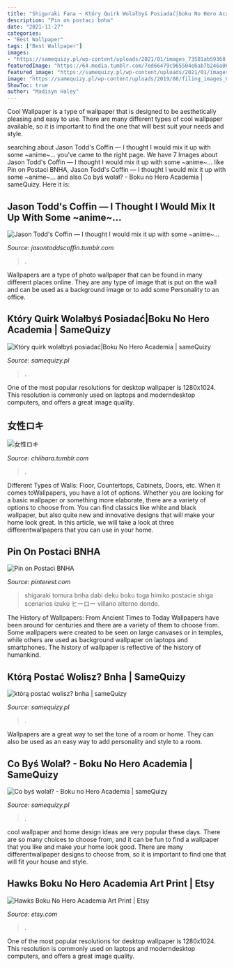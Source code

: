 ```yaml
---
title: "Shigaraki Fana ~ Który Quirk Wolałbyś Posiadać|boku No Hero Academia"
description: "Pin on postaci bnha"
date: "2021-11-27"
categories:
- "Best Wallpaper"
tags: ["Best Wallpaper"]
images:
- "https://samequizy.pl/wp-content/uploads/2021/01/images_73501ab59368.jpg"
featuredImage: "https://64.media.tumblr.com/7ed66479c965504e6ab7b246a06096a4/2ab0fbcbfd760d73-5d/s1280x1920/17fa91cb052e71b5d77a86d728ed4fbb500e945d.png"
featured_image: "https://samequizy.pl/wp-content/uploads/2021/01/images_73501ab59368.jpg"
image: "https://samequizy.pl/wp-content/uploads/2019/08/filing_images_818610d4e525.jpg"
ShowToc: true
author: "Madisyn Haley"
---
```



Cool Wallpaper is a type of wallpaper that is designed to be aesthetically pleasing and easy to use. There are many different types of cool wallpaper available, so it is important to find the one that will best suit your needs and style.

	

		
searching about Jason Todd&#039;s Coffin — I thought I would mix it up with some ~anime~... you've came to the right page. We have 7 Images about Jason Todd&#039;s Coffin — I thought I would mix it up with some ~anime~... like Pin on Postaci BNHA, Jason Todd&#039;s Coffin — I thought I would mix it up with some ~anime~... and also Co byś wolał? - Boku no Hero Academia | sameQuizy. Here it is:
		
    
## Jason Todd&#039;s Coffin — I Thought I Would Mix It Up With Some ~anime~...

<img loading=lazy src="https://66.media.tumblr.com/961fb31dee68365790301c4951b076db/tumblr_ov0jzlVYxL1wylvkco1_640.png" onerror="this.onerror=null;this.src='https://tse4.mm.bing.net/th?id=OIP.nv8HbeWpfV3kIQ-F22Ep2QHaLN&amp;pid=15.1';" alt="Jason Todd&#039;s Coffin — I thought I would mix it up with some ~anime~...">

_Source: jasontoddscoffin.tumblr.com_

>. 

	



Wallpapers are a type of photo wallpaper that can be found in many different places online. They are any type of image that is put on the wall and can be used as a background image or to add some Personality to an office.

    
## Który Quirk Wolałbyś Posiadać|Boku No Hero Academia | SameQuizy

<img loading=lazy src="https://samequizy.pl/wp-content/uploads/2021/01/images_73501ab59368.jpg" onerror="this.onerror=null;this.src='https://tse4.mm.bing.net/th?id=OIP.oAnquZpuOq8FyrKnLbiKiAAAAA&amp;pid=15.1';" alt="Który quirk wolałbyś posiadać|Boku No Hero Academia | sameQuizy">

_Source: samequizy.pl_

>. 

	

One of the most popular resolutions for desktop wallpaper is 1280x1024. This resolution is commonly used on laptops and moderndesktop computers, and offers a great image quality.

    
## 女性ロキ

<img loading=lazy src="https://64.media.tumblr.com/7ed66479c965504e6ab7b246a06096a4/2ab0fbcbfd760d73-5d/s1280x1920/17fa91cb052e71b5d77a86d728ed4fbb500e945d.png" onerror="this.onerror=null;this.src='https://tse3.mm.bing.net/th?id=OIP.K_4WgEwW27Bycsy9bFdGEwHaGy&amp;pid=15.1';" alt="女性ロキ">

_Source: chiihara.tumblr.com_

>. 

	

Different Types of Walls: Floor, Countertops, Cabinets, Doors, etc.
When it comes toWallpapers, you have a lot of options. Whether you are looking for a basic wallpaper or something more elaborate, there are a variety of options to choose from. You can find classics like white and black wallpaper, but also quite new and innovative designs that will make your home look great. In this article, we will take a look at three differentwallpapers that you can use in your home.

    
## Pin On Postaci BNHA

<img loading=lazy src="https://i.pinimg.com/736x/5c/07/be/5c07befc0276f500480eb9c0e613d795.jpg" onerror="this.onerror=null;this.src='https://tse4.mm.bing.net/th?id=OIP.vqsQpVblxfaqFnj0zZ6fCAHaKv&amp;pid=15.1';" alt="Pin on Postaci BNHA">

_Source: pinterest.com_

>shigaraki tomura bnha dabi deku boku toga himiko postacie shiga scenarios izuku ヒーロー villano alterno donde. 

	

The History of Wallpapers: From Ancient Times to Today
Wallpapers have been around for centuries and there are a variety of them to choose from. Some wallpapers were created to be seen on large canvases or in temples, while others are used as background wallpaper on laptops and smartphones. The history of wallpaper is reflective of the history of humankind.

    
## Którą Postać Wolisz? Bnha | SameQuizy

<img loading=lazy src="https://samequizy.pl/wp-content/uploads/2020/09/images_0e477b9469dd.jpeg" onerror="this.onerror=null;this.src='https://tse2.mm.bing.net/th?id=OIP.x-DEgW9QVla6HndQ5XpLeQHaE0&amp;pid=15.1';" alt="którą postać wolisz? bnha | sameQuizy">

_Source: samequizy.pl_

>. 

	

Wallpapers are a great way to set the tone of a room or home. They can also be used as an easy way to add personality and style to a room.

    
## Co Byś Wolał? - Boku No Hero Academia | SameQuizy

<img loading=lazy src="https://samequizy.pl/wp-content/uploads/2019/08/filing_images_818610d4e525.jpg" onerror="this.onerror=null;this.src='https://tse2.mm.bing.net/th?id=OIP.crOdqcq4inBf-6tszZD_kwHaE_&amp;pid=15.1';" alt="Co byś wolał? - Boku no Hero Academia | sameQuizy">

_Source: samequizy.pl_

>. 

	

cool wallpaper and home design ideas are very popular these days. There are so many choices to choose from, and it can be fun to find a wallpaper that you like and make your home look good. There are many differentwallpaper designs to choose from, so it is important to find one that will fit your house and style.

    
## Hawks Boku No Hero Academia Art Print | Etsy

<img loading=lazy src="https://im.i.etsystatic.com/17143250/r/il/2fdf2d/1966914224/il_794xN.1966914224_22zs.jpg" onerror="this.onerror=null;this.src='https://tse2.mm.bing.net/th?id=OIP.U5ZvrpHyyOZgfIjcMNXMtQHaKe&amp;pid=15.1';" alt="Hawks Boku No Hero Academia Art Print | Etsy">

_Source: etsy.com_

>. 

	

One of the most popular resolutions for desktop wallpaper is 1280x1024. This resolution is commonly used on laptops and moderndesktop computers, and offers a great image quality.

